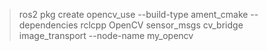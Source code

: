> ros2 pkg create opencv_use --build-type ament_cmake --dependencies rclcpp OpenCV sensor_msgs cv_bridge image_transport --node-name my_opencv